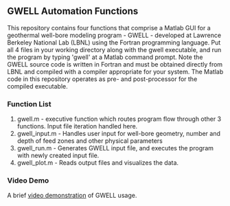 ## GWELL Automation Functions
This repository contains four functions that comprise a Matlab GUI for a geothermal well-bore modeling program - GWELL - developed at Lawrence Berkeley National Lab (LBNL) using the Fortran programming language. Put all 4 files in your working directory along with the gwell executable, and run the program by typing 'gwell' at a Matlab command prompt. Note the GWELL source code is written in Fortran and must be obtained directly from LBNL and compiled with a compiler appropriate for your system. The Matlab code in this repository operates as pre- and post-processor for the compiled executable.

### Function List
1. gwell.m - executive function which routes program flow through other 3 functions. Input file iteration handled here.
2. gwell_input.m - Handles user input for well-bore geometry, number and depth of feed zones and other physical parameters
3. gwell_run.m - Generates GWELL input file, and executes the program with newly created input file.
4. gwell_plot.m - Reads output files and visualizes the data.

### Video Demo
A brief [video demonstration](gwell_demo.mov "Video Demo") of GWELL usage.
